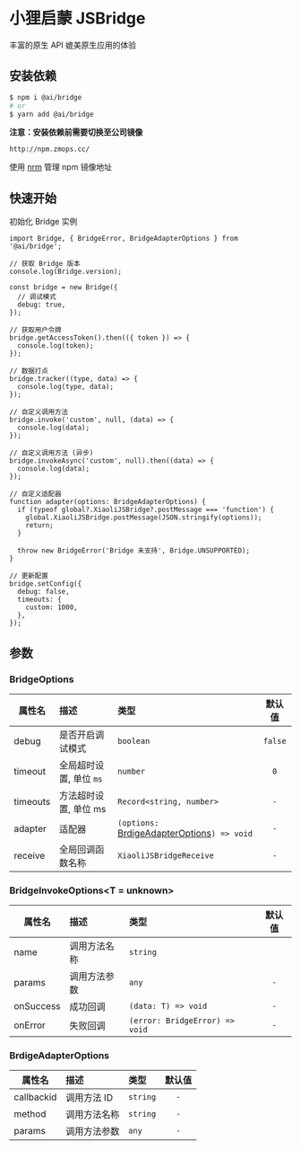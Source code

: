 # 小狸启蒙 JSBridge

丰富的原生 API 媲美原生应用的体验

## 安装依赖

```bash
$ npm i @ai/bridge
# or
$ yarn add @ai/bridge
```

**注意：安装依赖前需要切换至公司镜像**

`http://npm.zmops.cc/`

使用 [nrm](https://github.com/Pana/nrm) 管理 npm 镜像地址

## 快速开始

初始化 Bridge 实例

```tsx
import Bridge, { BridgeError, BridgeAdapterOptions } from '@ai/bridge';

// 获取 Bridge 版本
console.log(Bridge.version);

const bridge = new Bridge({
  // 调试模式
  debug: true,
});

// 获取用户令牌
bridge.getAccessToken().then(({ token }) => {
  console.log(token);
});

// 数据打点
bridge.tracker((type, data) => {
  console.log(type, data);
});

// 自定义调用方法
bridge.invoke('custom', null, (data) => {
  console.log(data);
});

// 自定义调用方法 (异步)
bridge.invokeAsync('custom', null).then((data) => {
  console.log(data);
});

// 自定义适配器
function adapter(options: BridgeAdapterOptions) {
  if (typeof global?.XiaoliJSBridge?.postMessage === 'function') {
    global.XiaoliJSBridge.postMessage(JSON.stringify(options));
    return;
  }

  throw new BridgeError('Bridge 未支持', Bridge.UNSUPPORTED);
}

// 更新配置
bridge.setConfig({
  debug: false,
  timeouts: {
    custom: 1000,
  },
});
```

## 参数

### BridgeOptions

| 属性名   | 描述                    | 类型                                            | 默认值  |
| -------- | :---------------------- | :---------------------------------------------- | :-----: |
| debug    | 是否开启调试模式        | `boolean`                                       | `false` |
| timeout  | 全局超时设置, 单位 `ms` | `number`                                        |   `0`   |
| timeouts | 方法超时设置, 单位 ms   | `Record<string, number>`                        |   `-`   |
| adapter  | 适配器                  | `(options:` [BrdigeAdapterOptions]()`) => void` |   `-`   |
| receive  | 全局回调函数名称        | `XiaoliJSBridgeReceive`                         |   `-`   |

### BridgeInvokeOptions<T = unknown>

| 属性名    | 描述         | 类型                           | 默认值 |
| --------- | :----------- | :----------------------------- | :----: |
| name      | 调用方法名称 | `string`                       |        |
| params    | 调用方法参数 | `any`                          |  `-`   |
| onSuccess | 成功回调     | `(data: T) => void`            |  `-`   |
| onError   | 失败回调     | `(error: BridgeError) => void` |  `-`   |

### BrdigeAdapterOptions

| 属性名     | 描述         | 类型     | 默认值 |
| ---------- | :----------- | :------- | :----: |
| callbackid | 调用方法 ID  | `string` |  `-`   |
| method     | 调用方法名称 | `string` |  `-`   |
| params     | 调用方法参数 | `any`    |  `-`   |
